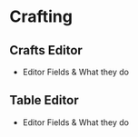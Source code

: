 # Crafting

## Crafts Editor
* Editor Fields & What they do

## Table Editor
* Editor Fields & What they do